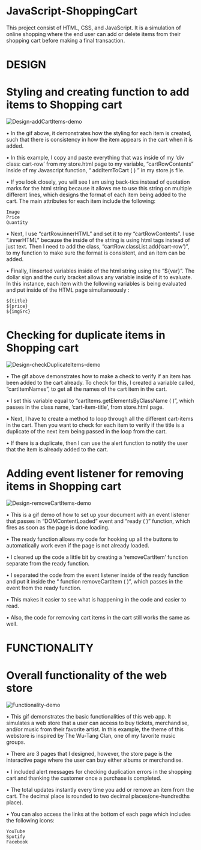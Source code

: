# JavaScript-ShoppingCart

This project consist of HTML, CSS, and JavaScript. It is a simulation of online shopping where the end user can add or delete items from their shopping cart before making a final transaction.


# DESIGN
# Styling and creating function to add items to Shopping cart
![Design-addCartItems-demo](https://user-images.githubusercontent.com/20470279/103636311-ca314200-4f17-11eb-80cd-69fe9e1b7e60.gif)


•	In the gif above, it demonstrates how the styling for each item is created, such that there is consistency in how the item appears in the cart when it is added. 

•	In this example, I copy and paste everything that was inside of my ‘div class: cart-row’ from my store.html page to my variable, “cartRowContents” inside of my Javascript function, “ addItemToCart ( ) ” in my store.js file.

•	If you look closely, you will see I am using back-tics instead of quotation marks for the html string because it allows me to use this string on multiple different lines, which designs the format of each item being added to the cart. The main attributes for each item include the following:

 	Image
 	Price
 	Quantity
  
•	Next, I use “cartRow.innerHTML” and set it to my “cartRowContents”. I use “.innerHTML” because the inside of the string is using html tags instead of just text. Then I need to add the class, “cartRow.classList.add(‘cart-row’)”, to my function to make sure the format is consistent, and an item can be added. 

•	Finally, I inserted variables inside of the html string using the “${var}”. The dollar sign and the curly bracket allows any variable inside of it to evaluate. In this instance, each item with the following variables is being evaluated and put inside of the HTML page simultaneously :

 	${title}
 	${price}
 	${imgSrc}


# Checking for duplicate items in Shopping cart
![Design-checkDuplicateItems-demo](https://user-images.githubusercontent.com/20470279/103630382-90f4d400-4f0f-11eb-817f-7ff207ed76b4.gif)


•	The gif above demonstrates how to make a check to verify if an item has been added to the cart already. To check for this, I created a variable called, “cartItemNames”, to get all the names of the cart item in the cart. 

•	I set this variable equal to “cartItems.getElementsByClassName ( )”, which passes in the class name, ‘cart-item-title’, from store.html page. 

•	Next, I have to create a method to loop through all the different cart-items in the cart. Then you want to check for each item to verify if the title is a duplicate of the next item being passed in the loop from the cart.

•	If there is a duplicate, then I can use the alert function to notify the user that the item is already added to the cart.

# Adding event listener for removing items in Shopping cart
![Design-removeCartItems-demo](https://user-images.githubusercontent.com/20470279/103636471-05337580-4f18-11eb-8e45-ee943da5616e.gif)


•	This is a gif demo of how to set up your document with an event listener that passes in “DOMContentLoaded” event and “ready ( )” function, which fires as soon as the page is done loading.

•	The ready function allows my code for hooking up all the buttons to automatically work even if the page is not already loaded. 

•	I cleaned up the code a little bit by creating a ‘removeCartItem’ function separate from the ready function.  

•	I separated the code from the event listener inside of the ready function and put it inside the “ function removeCartItem ( )”, which passes in the event from the ready function. 

•	This makes it easier to see what is happening in the code and easier to read.  

•	Also, the code for removing cart items in the cart still works the same as well. 


# FUNCTIONALITY
# Overall functionality of the web store
![Functionality-demo](https://user-images.githubusercontent.com/20470279/103637866-1c736280-4f1a-11eb-8266-8d81c3849d37.gif)


•	This gif demonstrates the basic functionalities of this web app. It simulates a web store that a user can access to buy tickets, merchandise, and/or music from their favorite artist. In this example, the theme of this webstore is inspired by The Wu-Tang Clan, one of my favorite music groups. 

•	There are 3 pages that I designed, however, the store page is the interactive page where the user can buy either albums or merchandise.

•	I included alert messages for checking duplication errors in the shopping cart and thanking the customer once a purchase is completed. 

•	The total updates instantly every time you add or remove an item from the cart. The decimal place is rounded to two decimal places(one-hundredths place).

•	You can also access the links at the bottom of each page which includes the following icons:

 	YouTube
 	Spotify
 	Facebook
